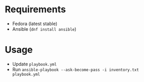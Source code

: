 Requirements
============
- Fedora (latest stable)
- Ansible (`dnf install ansible`)

Usage
=====
- Update `playbook.yml`
- Run `ansible-playbook --ask-become-pass -i inventory.txt playbook.yml`
